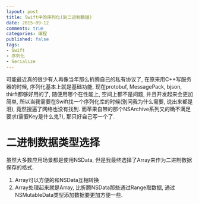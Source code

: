 ```yaml
---
layout: post
title: Swift中的序列化(到二进制数据)
date: 2015-09-12
comments: true
categories: 编程
published: false
tags: 
- Swift
- 序列化
- Serialize
---
```


可能最近真的很少有人再像当年那么折腾自己的私有协议了, 在原来用C++写服务器的时候, 序列化基本上就是基础功能, 现在protobuf, MessagePack, bjson, thirft都够好用的了, 随便用哪个在性能上, 空间上都不是问题, 并且开发起来会更加简单, 所以当我需要在Swift找一个序列化库的时候(别问我为什么需要, 说出来都是泪), 竟然搜遍了网络也没有找到.  而苹果自带的那个NSArchive系列又的确不满足要求(需要Key是什么鬼?), 那只好自己写一个了.

<!-- more -->

# 二进制数据类型选择
虽然大多数应用场景都是使用NSData, 但是我最终选择了Array<Int8>来作为二进制数据保存的格式.  

1. Array<Int8>可以方便的和NSData互相转换
2. Array<Int8>处理起来就是Array, 比折腾NSData那些通过Range取数据, 通过NSMutableData类型添加数据要更加方便一些.

